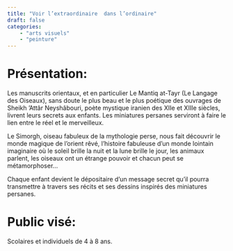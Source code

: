```yaml
---
title: "Voir l’extraordinaire  dans l’ordinaire"
draft: false
categories:
    - "arts visuels"
    - "peinture"
---
```


# Présentation: 

Les manuscrits orientaux, et en particulier Le Mantiq at-Tayr (Le Langage des Oiseaux), sans doute le plus beau et le plus poétique des ouvrages de Sheikh ’Attâr Neyshâbouri, poète mystique iranien des XIIe et XIIIe siècles, livrent leurs secrets aux enfants.
Les miniatures persanes serviront à faire le lien entre le réel et le merveilleux.

Le Simorgh, oiseau fabuleux de la mythologie perse, nous fait découvrir le monde magique de l’orient rêvé, l’histoire fabuleuse d’un monde lointain imaginaire où le soleil brille la nuit et la lune brille le jour, les animaux parlent, les oiseaux ont un étrange pouvoir et chacun peut se métamorphoser…

Chaque enfant devient le dépositaire d’un message secret qu’il pourra transmettre à travers ses récits et ses dessins inspirés des miniatures persanes.

# Public visé:

Scolaires et individuels de 4 à 8 ans.